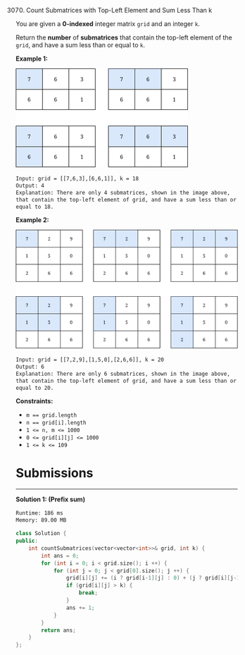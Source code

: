 3070. Count Submatrices with Top-Left Element and Sum Less Than k

You are given a **0-indexed** integer matrix `grid` and an integer `k`.

Return the **number** of **submatrices** that contain the top-left element of the `grid`, and have a sum less than or equal to `k`.

 

**Example 1:**

![3070_example1.png](img/3070_example1.png)
```
Input: grid = [[7,6,3],[6,6,1]], k = 18
Output: 4
Explanation: There are only 4 submatrices, shown in the image above, that contain the top-left element of grid, and have a sum less than or equal to 18.
```

**Example 2:**

![3070_example21.png](img/3070_example21.png)
```
Input: grid = [[7,2,9],[1,5,0],[2,6,6]], k = 20
Output: 6
Explanation: There are only 6 submatrices, shown in the image above, that contain the top-left element of grid, and have a sum less than or equal to 20.
```

**Constraints:**

* `m == grid.length`
* `n == grid[i].length`
* `1 <= n, m <= 1000`
* `0 <= grid[i][j] <= 1000`
* `1 <= k <= 109`

# Submissions
---
**Solution 1: (Prefix sum)**
```
Runtime: 186 ms
Memory: 89.00 MB
```
```c++
class Solution {
public:
    int countSubmatrices(vector<vector<int>>& grid, int k) {
        int ans = 0;
        for (int i = 0; i < grid.size(); i ++) {
            for (int j = 0; j < grid[0].size(); j ++) {
                grid[i][j] += (i ? grid[i-1][j] : 0) + (j ? grid[i][j-1] : 0) - (i && j ? grid[i-1][j-1] : 0);
                if (grid[i][j] > k) {
                    break;
                }
                ans += 1;
            }
        }
        return ans;
    }
};
```
